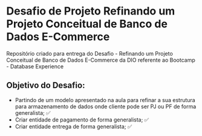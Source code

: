 # Desafio de Projeto Refinando um Projeto Conceitual de Banco de Dados E-Commerce

Repositório criado para entrega do Desafio - Refinando um Projeto Conceitual de Banco de Dados E-Commerce da DIO referente ao Bootcamp - Database Experience



## Objetivo do Desafio:

- Partindo de um modelo apresentado na aula para refinar a sua estrutura para armazenamento de dados onde cliente pode ser PJ ou PF de forma generalista; :white_check_mark:
- Criar entidade de pagamento de forma generalista; :white_check_mark:
- Criar entidade entrega de forma generalista; :white_check_mark:
